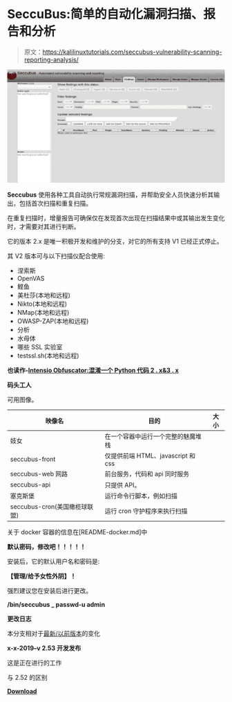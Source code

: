 # SeccuBus:简单的自动化漏洞扫描、报告和分析

> 原文：<https://kalilinuxtutorials.com/seccubus-vulnerability-scanning-reporting-analysis/>

[![SeccuBus : Easy Automated Vulnerability Scanning, Reporting & Analysis](img//ecfbcf4772ea1ce3fbb599cd31d382c2.png "SeccuBus : Easy Automated Vulnerability Scanning, Reporting & Analysis")](https://1.bp.blogspot.com/-zF3sT7ynCfg/XQg140Od_tI/AAAAAAAAA3w/85XN4UrkAHkQKZ_pk-BUEoCTWkSZAF9ZQCLcBGAs/s1600/seccubus%25281%2529.png)

**Seccubus** 使用各种工具自动执行常规漏洞扫描，并帮助安全人员快速分析其输出，包括首次扫描和重复扫描。

在重复扫描时，增量报告可确保仅在发现首次出现在扫描结果中或其输出发生变化时，才需要对其进行判断。

它的版本 2.x 是唯一积极开发和维护的分支，对它的所有支持 V1 已经正式停止。

其 V2 版本可与以下扫描仪配合使用:

*   涅索斯
*   OpenVAS
*   鲣鱼
*   美杜莎(本地和远程)
*   Nikto(本地和远程)
*   NMap(本地和远程)
*   OWASP-ZAP(本地和远程)
*   分析
*   水母体
*   哪些 SSL 实验室
*   testssl.sh(本地和远程)

**也读作-[Intensio Obfuscator:混淆一个 Python 代码 2 . x&3 . x](https://kalilinuxtutorials.com/intensio-obfuscator/)**

**码头工人**

可用图像。

| 映像名 | 目的 | 大小 |
| --- | --- | --- |
| 妓女 | 在一个容器中运行一个完整的魅魔堆栈 |  |
| seccubus-front | 仅提供前端 HTML、javascript 和 css |  |
| seccubus-web 网路 | 前台服务，代码和 api 同时服务 |  |
| seccubus-api | 只提供 API。 |  |
| 塞克斯堡 | 运行命令行脚本，例如扫描 |  |
| seccubus-cron(美国橄榄球联盟) | 运行 cron 守护程序来执行扫描 |  |

关于 docker 容器的信息在[README-docker.md]中

**默认密码，修改吧！！！！！**

安装后，它的默认用户名和密码是:

**【管理/给予女性外阴】！**

强烈建议您在安装后进行更改。

**/bin/seccubus _ passwd-u admin**

**更改日志**

本分支相对于[最新/以前版本](https://github.com/schubergphilis/Seccubus/releases/latest)的变化

**x-x-2019–v 2.53 开发发布**

这是正在进行的工作

与 2.52 的区别

[**Download**](https://github.com/seccubus/seccubus)